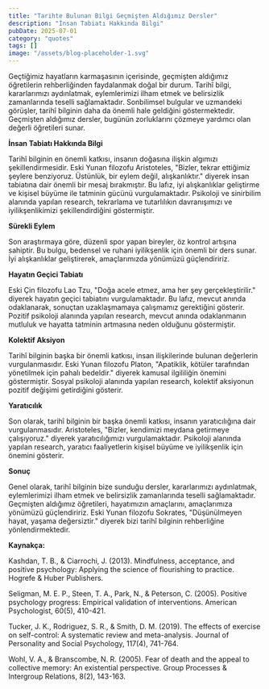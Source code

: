 ```yaml
---
title: "Tarihte Bulunan Bilgi Geçmişten Aldığımız Dersler"
description: "İnsan Tabiatı Hakkında Bilgi"
pubDate: 2025-07-01
category: "quotes"
tags: []
image: "/assets/blog-placeholder-1.svg"
---
```


Geçtiğimiz hayatların karmaşasının içerisinde, geçmişten aldığımız öğretilerin rehberliğinden faydalanmak doğal bir durum. Tarihî bilgi, kararlarımızı aydınlatmak, eylemlerimizi ilham etmek ve belirsizlik zamanlarında teselli sağlamaktadır. Sonbilimsel bulgular ve uzmandeki görüşler, tarihî bilginin daha da önemli hale geldiğini göstermektedir. Geçmişten aldığımız dersler, bugünün zorluklarını çözmeye yardımcı olan değerli öğretileri sunar.

**İnsan Tabiatı Hakkında Bilgi**

Tarihî bilginin en önemli katkısı, insanın doğasına ilişkin algımızı şekillendirmesidir. Eski Yunan filozofu Aristoteles, "Bizler, tekrar ettiğimiz şeylere benziyoruz. Üstünlük, bir eylem değil, alışkanlıktır." diyerek insan tabiatına dair önemli bir mesaj bırakmıştır. Bu lafız, iyi alışkanlıklar geliştirme ve kişisel büyüme ile tatminin gücünü vurgulamaktadır. Psikoloji ve sinirbilim alanında yapılan research, tekrarlama ve tutarlılıkın davranışımızı ve iyilikşenlikimizi şekillendirdiğini göstermiştir.

**Sürekli Eylem**

Son araştırmaya göre, düzenli spor yapan bireyler, öz kontrol artışına sahiptir. Bu bulgu, bedensel ve ruhani iyilikşenlik için önemli bir ders sunar. İyi alışkanlıklar geliştirerek, amaçlarımızda yönümüzü güçlendiririz.

**Hayatın Geçici Tabiatı**

Eski Çin filozofu Lao Tzu, "Doğa acele etmez, ama her şey gerçekleştirilir." diyerek hayatın geçici tabiatını vurgulamaktadır. Bu lafız, mevcut anında odaklanarak, sonuçtan uzaklaşmamaya çalışmamız gerektiğini gösterir. Pozitif psikoloji alanında yapılan research, mevcut anında odaklanmanın mutluluk ve hayatta tatminin artmasına neden olduğunu göstermiştir.

**Kolektif Aksiyon**

Tarihî bilginin başka bir önemli katkısı, insan ilişkilerinde bulunan değerlerin vurgulanmasıdır. Eski Yunan filozofu Platon, "Apatiklik, kötüler tarafından yönetilmek için pahalı bedeldir." diyerek kamusal ilgililiğin önemini göstermiştir. Sosyal psikoloji alanında yapılan research, kolektif aksiyonun pozitif değişimi getirdiğini gösterir.

**Yaratıcılık**

Son olarak, tarihî bilginin bir başka önemli katkısı, insanın yaratıcılığına dair vurgulanmasıdır. Aristoteles, "Bizler, kendimizi meydana getirmeye çalışıyoruz." diyerek yaratıcılığımızı vurgulamaktadır. Psikoloji alanında yapılan research, yaratıcı faaliyetlerin kişisel büyüme ve iyilikşenlik için önemini gösterir.

**Sonuç**

Genel olarak, tarihî bilginin bize sunduğu dersler, kararlarımızı aydınlatmak, eylemlerimizi ilham etmek ve belirsizlik zamanlarında teselli sağlamaktadır. Geçmişten aldığımız öğretileri, hayatımızın amaçlarını, amaçlarımıza yönümüzü güçlendiririz. Eski Yunan filozofu Sokrates, "Düşünülmeyen hayat, yaşama değersiztir." diyerek bizi tarihî bilginin rehberliğine yönlendirmektedir.

**Kaynakça:**

Kashdan, T. B., & Ciarrochi, J. (2013). Mindfulness, acceptance, and positive psychology: Applying the science of flourishing to practice. Hogrefe & Huber Publishers.

Seligman, M. E. P., Steen, T. A., Park, N., & Peterson, C. (2005). Positive psychology progress: Empirical validation of interventions. American Psychologist, 60(5), 410-421.

Tucker, J. K., Rodriguez, S. R., & Smith, D. M. (2019). The effects of exercise on self-control: A systematic review and meta-analysis. Journal of Personality and Social Psychology, 117(4), 741-764.

Wohl, V. A., & Branscombe, N. R. (2005). Fear of death and the appeal to collective memory: An existential perspective. Group Processes & Intergroup Relations, 8(2), 143-163.